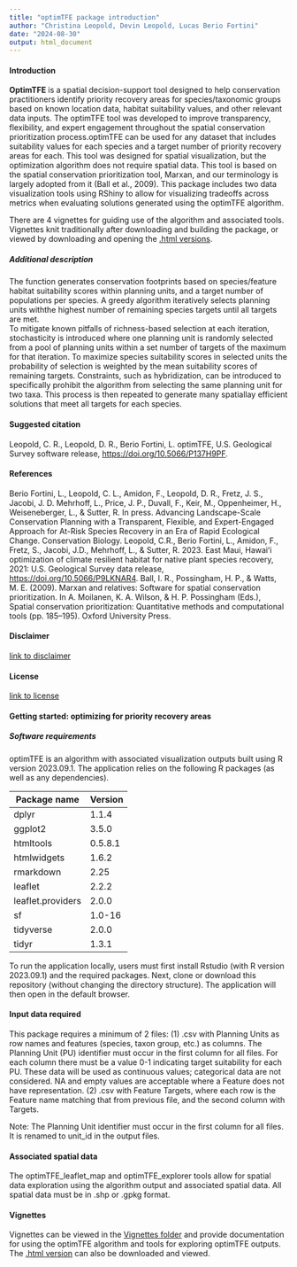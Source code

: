 ```yaml
---
title: "optimTFE package introduction"
author: "Christina Leopold, Devin Leopold, Lucas Berio Fortini"
date: "2024-08-30"
output: html_document
---
```


#### Introduction

**OptimTFE** is a spatial decision-support tool designed to help conservation practitioners
identify priority recovery areas for species/taxonomic groups based on known location data,
habitat suitability values, and other relevant data inputs. The optimTFE tool was
developed to improve transparency, flexibility, and expert engagement throughout the spatial
conservation prioritization process.optimTFE can be used for any dataset that includes
suitability values for each species and a target number of priority recovery areas for each.
This tool was designed for spatial visualization, but the optimization algorithm
does not require spatial data.
This tool is based on the spatial conservation prioritization tool, Marxan, and
our terminology is largely adopted from it (Ball et al., 2009).
This package includes two data visualization tools using RShiny to allow for visualizing tradeoffs
across metrics when evaluating solutions generated using the optimTFE algorithm.  

There are 4 vignettes for guiding use of the algorithm and associated tools. Vignettes
knit traditionally after downloading and building the package, or viewed by downloading
and opening the [.html versions](https://code.usgs.gov/pierc/optimTFE/-/tree/release-candidate/doc?ref_type=heads).

##### Additional description
The function generates conservation footprints based on species/feature habitat
suitability scores within planning units, and a target number of populations per
species. A greedy algorithm iteratively selects planning units withthe highest number
of remaining species targets until all targets are met.  
To mitigate known pitfalls of richness-based selection at each iteration, stochasticity
is introduced where one planning unit is randomly selected from a pool of planning units
within a set number of targets of the maximum for that iteration. To maximize species
suitability scores in selected units the probability of selection is weighted by
the mean suitability scores of remaining targets. Constraints, such as hybridization,
can be introduced to specifically prohibit the algorithm from selecting the same
planning unit for two taxa. This process is then repeated to generate many spatiallay
efficient solutions that meet all targets for each species.

#### Suggested citation
Leopold, C. R., Leopold, D. R., Berio Fortini, L. optimTFE, U.S. Geological Survey software release, https://doi.org/10.5066/P137H9PF.

#### References
Berio Fortini, L., Leopold, C. L., Amidon, F., Leopold, D. R., Fretz, J. S., Jacobi, J. D. Mehrhoff, L., Price, J. P., Duvall, F., Keir, M., Oppenheimer, H., Weiseneberger, L., & Sutter, R. In press. Advancing Landscape-Scale Conservation Planning with a Transparent, Flexible, and Expert-Engaged Approach for At-Risk Species Recovery in an Era of Rapid Ecological Change. Conservation Biology.
Leopold, C.R., Berio Fortini, L., Amidon, F., Fretz, S., Jacobi, J.D., Mehrhoff, L., & Sutter, R. 2023. East Maui, Hawaiʻi optimization of climate resilient habitat for native plant species recovery, 2021: U.S. Geological Survey data release, <https://doi.org/10.5066/P9LKNAR4>.
Ball, I. R., Possingham, H. P., & Watts, M. E. (2009). Marxan and relatives: Software for spatial conservation prioritization. In A. Moilanen, K. A. Wilson, & H. P. Possingham (Eds.), Spatial conservation prioritization: Quantitative methods and computational tools (pp. 185–195). Oxford University Press.

#### Disclaimer

[link to disclaimer](https://code.usgs.gov/pierc/optimTFE/-/blob/main/DISCLAIMER.md?ref_type=heads) 

#### License

[link to license](https://code.usgs.gov/pierc/optimTFE/-/blob/main/LICENSE.md?ref_type=heads)

#### Getting started: optimizing for priority recovery areas

##### Software requirements

optimTFE is an algorithm with associated visualization outputs built using R version 2023.09.1. The application relies on the following R packages (as well as any dependencies). 

Package name      |  Version      
----------------- |--------------
dplyr             | 1.1.4
ggplot2           | 3.5.0
htmltools         | 0.5.8.1
htmlwidgets       | 1.6.2
rmarkdown         | 2.25
leaflet           | 2.2.2
leaflet.providers | 2.0.0
sf                | 1.0-16
tidyverse         | 2.0.0
tidyr             | 1.3.1


To run the application locally, users must first install Rstudio (with R version 2023.09.1) and the required packages. Next, clone or download this repository (without changing the directory structure). The application will then open in the default browser.

#### Input data required

This package requires a minimum of 2 files:
(1) .csv with Planning Units as row names and features (species, taxon group, etc.) as columns. The Planning Unit (PU) identifier must occur in the first column for all files. For each column there must be a value 0-1 indicating target suitability for each PU. These data will be used as continuous values; categorical data are not considered. NA and empty values are acceptable where a Feature does not have representation. 
(2) .csv with Feature Targets, where each row is the Feature name matching that from previous file, and the second column with Targets.

Note: The Planning Unit identifier must occur in the first column for all files. It is renamed to unit_id in the output files.

#### Associated spatial data
The optimTFE_leaflet_map and optimTFE_explorer tools allow for spatial data exploration using the algorithm output and associated spatial data. All spatial data must be in .shp or .gpkg format.

#### Vignettes
Vignettes can be viewed in the [Vignettes folder](https://code.usgs.gov/pierc/optimTFE/-/tree/main/vignettes?ref_type=heads) and
provide documentation for using the optimTFE algorithm and tools for exploring optimTFE
outputs. The [.html version](https://code.usgs.gov/pierc/optimTFE/-/tree/release-candidate/doc?ref_type=heads) 
can also be downloaded and viewed.
